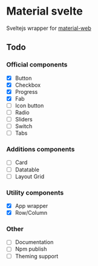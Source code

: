 # Material svelte
Sveltejs wrapper for [material-web](https://github.com/material-components/material-web)

## Todo
### Official components
 - [x] Button
 - [x] Checkbox
 - [x] Progress
 - [x] Fab
 - [ ] Icon button
 - [ ] Radio
 - [ ] Sliders
 - [ ] Switch
 - [ ] Tabs
### Additions components
 - [ ] Card
 - [ ] Datatable
 - [ ] Layout Grid
### Utility components
 - [x] App wrapper
 - [x] Row/Column
### Other
 - [ ] Documentation
 - [ ] Npm publish
 - [ ] Theming support
